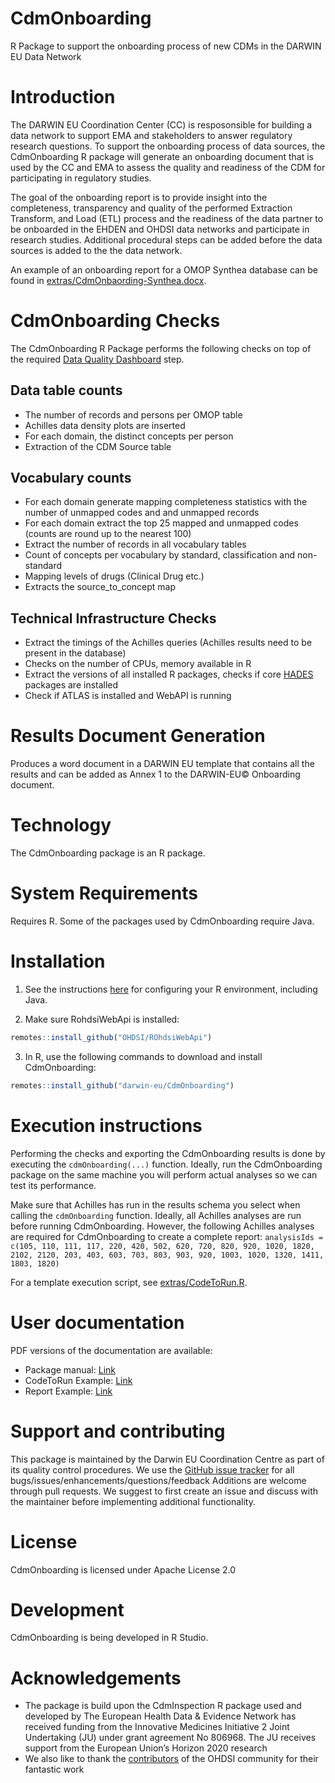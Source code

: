 # CdmOnboarding
R Package to support the onboarding process of new CDMs in the DARWIN EU Data Network

# Introduction
The DARWIN EU Coordination Center (CC) is resposonsible for building a data network to support EMA and stakeholders to answer regulatory research questions. To support the onboarding process of data sources, the CdmOnboarding R package will generate an onboarding document that is used by the CC and EMA to assess the quality and readiness of the CDM for participating in regulatory studies. 

The goal of the onboarding report is to provide insight into the completeness, transparency and quality of the performed Extraction Transform, and Load (ETL) process and the readiness of the data partner to be onboarded in the EHDEN and OHDSI data networks and participate in research studies. Additional procedural steps can be added before the data sources is added to the the data network. 

An example of an onboarding report for a OMOP Synthea database can be found in [extras/CdmOnbaording-Synthea.docx](https://github.com/darwin-eu/CdmOnboarding/blob/master/extras/CdmOnboarding-Synthea.docx).

# CdmOnboarding Checks
The CdmOnboarding R Package performs the following checks on top of the required [Data Quality Dashboard](https://github.com/OHDSI/DataQualityDashboard) step.

## Data table counts
 - The number of records and persons per OMOP table
 - Achilles data density plots are inserted
 - For each domain, the distinct concepts per person
 - Extraction of the CDM Source table

## Vocabulary counts
 - For each domain generate mapping completeness statistics with the number of unmapped codes and and unmapped records
 - For each domain extract the top 25 mapped and unmapped codes (counts are round up to the nearest 100)
 - Extract the number of records in all vocabulary tables
 - Count of concepts per vocabulary by standard, classification and non-standard
 - Mapping levels of drugs (Clinical Drug etc.)
 - Extracts the source_to_concept map

## Technical Infrastructure Checks
 - Extract the timings of the Achilles queries (Achilles results need to be present in the database)
 - Checks on the number of CPUs, memory available in R
 - Extract the versions of all installed R packages, checks if core [HADES](https://ohdsi.github.io/Hades/) packages are installed
 - Check if ATLAS is installed and WebAPI is running

# Results Document Generation
Produces a word document in a DARWIN EU template that contains all the results and can be added as Annex 1 to the DARWIN-EU© Onboarding document.

# Technology
The CdmOnboarding package is an R package.

# System Requirements
Requires R. Some of the packages used by CdmOnboarding require Java.

# Installation

1. See the instructions [here](https://ohdsi.github.io/Hades/rSetup.html) for configuring your R environment, including Java.

2. Make sure RohdsiWebApi is installed:

```R
remotes::install_github("OHDSI/ROhdsiWebApi")
```

3. In R, use the following commands to download and install CdmOnboarding:

```R
remotes::install_github("darwin-eu/CdmOnboarding")
```

# Execution instructions
Performing the checks and exporting the CdmOnboarding results is done by executing the `cdmOnboarding(...)` function.
Ideally, run the CdmOnboarding package on the same machine you will perform actual analyses so we can test its performance.

Make sure that Achilles has run in the results schema you select when calling the `cdmOnboarding` function.
Ideally, all Achilles analyses are run before running CdmOnboarding. 
However, the following Achilles analyses are required for CdmOnboarding to create a complete report: 
`analysisIds = c(105, 110, 111, 117, 220, 420, 502, 620, 720, 820, 920, 1020, 1820, 2102, 2120, 203, 403, 603, 703, 803, 903, 920, 1003, 1020, 1320, 1411, 1803, 1820)`

For a template execution script, see [extras/CodeToRun.R](extras/CodeToRun.R).

# User documentation
PDF versions of the documentation are available:
* Package manual: [Link](https://github.com/darwin-eu/CdmOnboarding/blob/master/extras/CdmOnboarding.pdf)
* CodeToRun Example: [Link](https://github.com/darwin-eu/CdmOnboarding/blob/master/extras/CodeToRun.R)
* Report Example: [Link](https://github.com/darwin-eu/CdmOnboarding/blob/master/extras/CdmOnboarding-Synthea.docx)

# Support and contributing
This package is maintained by the Darwin EU Coordination Centre as part of its quality control procedures.
We use the <a href="https://github.com/darwin-eu/CdmOnbording/issues">GitHub issue tracker</a> for all bugs/issues/enhancements/questions/feedback
Additions are welcome through pull requests. 
We suggest to first create an issue and discuss with the maintainer before implementing additional functionality.

# License
CdmOnboarding is licensed under Apache License 2.0

# Development
CdmOnboarding is being developed in R Studio.

# Acknowledgements
- The package is build upon the CdmInspection R package used and developed by The European Health Data & Evidence Network has received funding from the Innovative Medicines Initiative 2 Joint Undertaking (JU) under grant agreement No 806968. The JU receives support from the European Union’s Horizon 2020 research 
- We also like to thank the [contributors](https://github.com/OHDSI/Achilles/graphs/contributors) of the OHDSI community for their fantastic work
